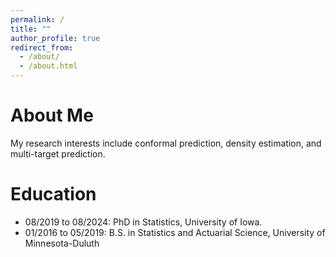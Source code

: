 ```yaml
---
permalink: /
title: ""
author_profile: true
redirect_from: 
  - /about/
  - /about.html
---
```


About Me
======

My research interests include conformal prediction, density estimation, and multi-target prediction.

Education
======
- 08/2019 to 08/2024: PhD in Statistics, University of Iowa.
- 01/2016 to 05/2019: B.S. in Statistics and Actuarial Science, University of Minnesota-Duluth
